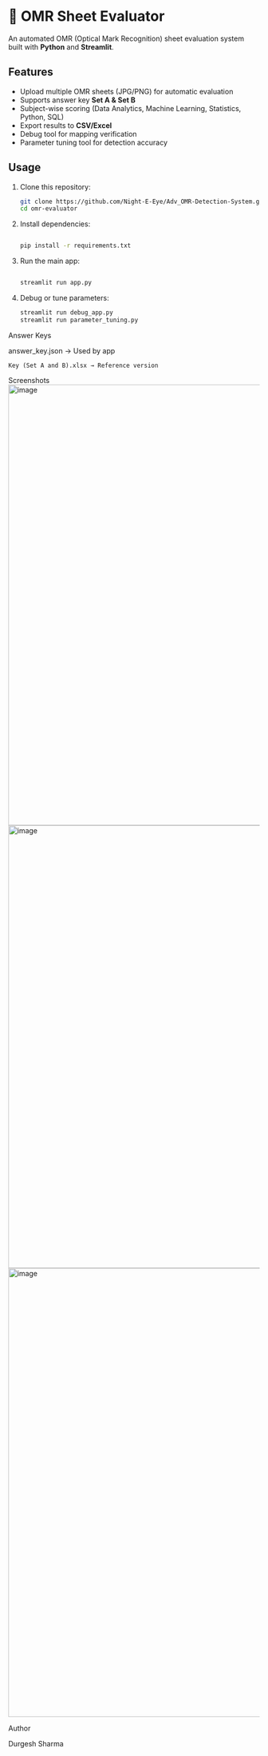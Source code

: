 # 🎯 OMR Sheet Evaluator

An automated OMR (Optical Mark Recognition) sheet evaluation system built with **Python** and **Streamlit**.

## Features
- Upload multiple OMR sheets (JPG/PNG) for automatic evaluation
- Supports answer key **Set A & Set B**
- Subject-wise scoring (Data Analytics, Machine Learning, Statistics, Python, SQL)
- Export results to **CSV/Excel**
- Debug tool for mapping verification
- Parameter tuning tool for detection accuracy

## Usage
1. Clone this repository:
   ```bash
   git clone https://github.com/Night-E-Eye/Adv_OMR-Detection-System.git
   cd omr-evaluator
2. Install dependencies:
   ```bash

   pip install -r requirements.txt

3. Run the main app:
   ```bash  

   streamlit run app.py

4. Debug or tune parameters:
    ```bash
   streamlit run debug_app.py
   streamlit run parameter_tuning.py

Answer Keys

answer_key.json → Used by app
  
    Key (Set A and B).xlsx → Reference version
Screenshots
<img width="1906" height="882" alt="image" src="https://github.com/user-attachments/assets/a97e0bc6-b16d-4d01-af08-fbfc4049c257" />
<img width="1883" height="886" alt="image" src="https://github.com/user-attachments/assets/fdd335b6-8ccf-4c90-ad7e-332fd1264af3" />
<img width="1912" height="898" alt="image" src="https://github.com/user-attachments/assets/6f831298-75b6-46b9-9791-4f6d05a0699e" />

Author

Durgesh Sharma
